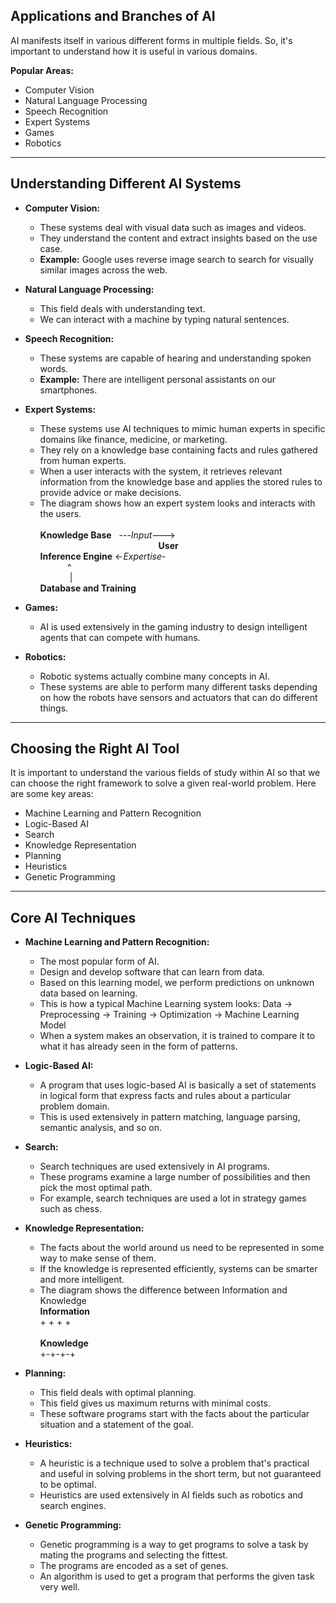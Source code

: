 ## Applications and Branches of AI

AI manifests itself in various different forms in multiple fields. So, it's important to understand how it is useful in various domains.

**Popular Areas:**

* Computer Vision
* Natural Language Processing
* Speech Recognition
* Expert Systems
* Games
* Robotics

---

## Understanding Different AI Systems

* **Computer Vision:**
  * These systems deal with visual data such as images and videos.
  * They understand the content and extract insights based on the use case.
  * **Example:** Google uses reverse image search to search for visually similar images across the web.

* **Natural Language Processing:**
  * This field deals with understanding text.
  * We can interact with a machine by typing natural sentences.

* **Speech Recognition:**
  * These systems are capable of hearing and understanding spoken words.
  * **Example:** There are intelligent personal assistants on our smartphones.

* **Expert Systems:**
  * These systems use AI techniques to mimic human experts in specific domains like finance, medicine, or marketing.
  * They rely on a knowledge base containing facts and rules gathered from human experts.
  * When a user interacts with the system, it retrieves relevant information from the knowledge base and applies the stored rules to provide advice or make decisions.
  * The diagram shows how an expert system looks and interacts with the users.<br><br>
**Knowledge Base**   &nbsp; ---_Input_--->       
&nbsp;&nbsp;&nbsp;&nbsp;&nbsp;&nbsp;&nbsp;&nbsp;&nbsp;&nbsp;&nbsp;&nbsp;&nbsp;&nbsp;&nbsp;&nbsp;&nbsp;&nbsp;&nbsp;&nbsp;&nbsp;&nbsp;&nbsp;&nbsp;&nbsp;&nbsp;&nbsp;&nbsp;&nbsp;&nbsp;&nbsp;&nbsp;&nbsp;&nbsp;&nbsp;&nbsp;&nbsp;&nbsp;&nbsp;&nbsp;&nbsp;&nbsp;&nbsp;&nbsp;&nbsp;&nbsp;&nbsp; **User** <br>
**Inference Engine** <-_Expertise_- <br>
   &nbsp;&nbsp;&nbsp;&nbsp;&nbsp;&nbsp;&nbsp;&nbsp;&nbsp;&nbsp;&nbsp;^   <br>
   &nbsp;&nbsp;&nbsp;&nbsp;&nbsp;&nbsp;&nbsp;&nbsp;&nbsp;&nbsp;&nbsp;&nbsp;|   <br>
**Database and Training** 

* **Games:**
  * AI is used extensively in the gaming industry to design intelligent agents that can compete with humans.

* **Robotics:**
  * Robotic systems actually combine many concepts in AI.
  * These systems are able to perform many different tasks depending on how the robots have sensors and actuators that can do different things.

---

## Choosing the Right AI Tool

It is important to understand the various fields of study within AI so that we can choose the right framework to solve a given real-world problem. Here are some key areas:

* Machine Learning and Pattern Recognition
* Logic-Based AI
* Search
* Knowledge Representation
* Planning
* Heuristics
* Genetic Programming

---

## Core AI Techniques

* **Machine Learning and Pattern Recognition:**
  * The most popular form of AI.
  * Design and develop software that can learn from data.
  * Based on this learning model, we perform predictions on unknown data based on learning.
  * This is how a typical Machine Learning system looks:
Data -> Preprocessing -> Training -> Optimization -> Machine Learning Model
  * When a system makes an observation, it is trained to compare it to what it has already seen in the form of patterns.

* **Logic-Based AI:**
  * A program that uses logic-based AI is basically a set of statements in logical form that express facts and rules about a particular problem domain.
  * This is used extensively in pattern matching, language parsing, semantic analysis, and so on.

* **Search:**
  * Search techniques are used extensively in AI programs.
  * These programs examine a large number of possibilities and then pick the most optimal path.
  * For example, search techniques are used a lot in strategy games such as chess.

* **Knowledge Representation:**
  * The facts about the world around us need to be represented in some way to make sense of them.
  * If the knowledge is represented efficiently, systems can be smarter and more intelligent.
  * The diagram shows the difference between Information and Knowledge
    <br> **Information**
    <br> + + + + 
    <br> <br> **Knowledge**
    <br>    +-+-+-+

* **Planning:**
  * This field deals with optimal planning.
  * This field gives us maximum returns with minimal costs.
  * These software programs start with the facts about the particular situation and a statement of the goal.

* **Heuristics:**
  * A heuristic is a technique used to solve a problem that's practical and useful in solving problems in the short term, but not guaranteed to be optimal.
  * Heuristics are used extensively in AI fields such as robotics and search engines.

* **Genetic Programming:**
  * Genetic programming is a way to get programs to solve a task by mating the programs and selecting the fittest.
  * The programs are encoded as a set of genes.
  * An algorithm is used to get a program that performs the given task very well.
